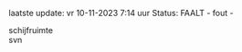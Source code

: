 laatste update: 
vr 10-11-2023  7:14   uur 
Status: FAALT - fout - 
<div class="service Y">schijfruimte</div><div class="service R">svn</div>